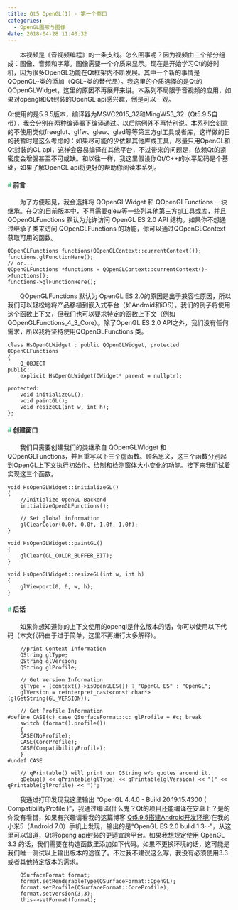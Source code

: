 ```yaml
---
title: Qt5 OpenGL(1) - 第一个窗口
categories:
  - OpenGL图形与图像
date: 2018-04-28 11:40:32
---
```


　　本视频是《音视频编程》的一条支线。怎么回事呢？因为视频由三个部分组成：图像、音频和字幕。图像需要一个介质来显示。现在是开始学习Qt的好时机，因为很多OpenGL功能在Qt框架内不断发展。其中一个新的事情是QOpenGL··类的添加（QGL··类的替代品）。我这里的介质选择的是Qt的QOpenGLWidget，这里的原因不再展开来讲。本系列不局限于音视频的应用，如果对opengl和Qt封装的OpenGL api感兴趣，倒是可以一观。

<!--more-->

<div class="tip">
Qt使用的是5.9.5版本，编译器为MSVC2015_32和MingW53_32（Qt5.9.5自带），我会分别在两种编译器下编译通过。以后除例外不再特别说。本系列会刻意的不使用类似freeglut、glfw、glew、glad等等第三方gl工具或者库，这样做的目的我暂时是这么考虑的：如果尽可能的少依赖其他库或工具，尽量只用OpenGL和Qt封装的GL api，这样会容易编译在其他平台，不过带来的问题是，依赖Qt的紧密度会增强甚至不可或缺。和以往一样，我这里假设你Qt/C++的水平起码是个基础，如果了解OpenGL api将更好的帮助你阅读本系列。
</div>

#### <font color="#42B983">#</font> 前言

　　为了方便起见，我会选择将 QOpenGLWidget 和 QOpenGLFunctions 一块继承。在Qt的目前版本中，不再需要glew等一些列其他第三方gl工具或库，并且 QOpenGLFunctions 默认为允许访问 OpenGL ES 2.0 API 结构。如果你不想通过继承子类来访问 QOpenGLFunctions 的功能，你可以通过QOpenGLContext获取可用的函数。

```
QOpenGLFunctions functions(QOpenGLContext::currentContext());
functions.glFunctionHere();
// or...
QOpenGLFunctions *functions = QOpenGLContext::currentContext()->functions();
functions->glFunctionHere();
```

　　QOpenGLFunctions 默认为 OpenGL ES 2.0的原因是出于兼容性原因，所以我们可以轻松地将产品移植到嵌入式平台（如Android和iOS）。我们的例子将使用这个函数上下文，但我们也可以要求特定的函数上下文（例如QOpenGLFunctions_4_3_Core）。除了OpenGL ES 2.0 API之外，我们没有任何需求，所以我将坚持使用QOpenGLFunctions 类。

```
class HsOpenGLWidget : public QOpenGLWidget, protected QOpenGLFunctions
{
    Q_OBJECT
public:
    explicit HsOpenGLWidget(QWidget* parent = nullptr);

protected:
    void initializeGL();
    void paintGL();
    void resizeGL(int w, int h);
};
```

#### <font color="#42B983">#</font> 创建窗口

　　我们只需要创建我们的类继承自 QOpenGLWidget 和 QOpenGLFunctions，并且重写以下三个虚函数。顾名思义，这三个函数分别起到OpenGL上下文执行初始化、绘制和检测窗体大小变化的功能。接下来我们试着实现这三个函数。

```
void HsOpenGLWidget::initializeGL()
{
    //Initialize OpenGL Backend
    initializeOpenGLFunctions();

    // Set global information
    glClearColor(0.0f, 0.0f, 1.0f, 1.0f);
}

void HsOpenGLWidget::paintGL()
{
    glClear(GL_COLOR_BUFFER_BIT);
}

void HsOpenGLWidget::resizeGL(int w, int h)
{
    glViewport(0, 0, w, h);
}
```

#### <font color="#42B983">#</font> 后话

　　如果你想知道你的上下文使用的opengl是什么版本的话，你可以使用以下代码（本文代码由于过于简单，这里不再进行太多解释）。

```
    //print Context Information
    QString glType;
    QString glVersion;
    QString glProfile;

    // Get Version Information
    glType = (context()->isOpenGLES()) ? "OpenGL ES" : "OpenGL";
    glVersion = reinterpret_cast<const char*>(glGetString(GL_VERSION));

    // Get Profile Information
#define CASE(c) case QSurfaceFormat::c: glProfile = #c; break
    switch (format().profile())
    {
    CASE(NoProfile);
    CASE(CoreProfile);
    CASE(CompatibilityProfile);
    }
#undef CASE

    // qPrintable() will print our QString w/o quotes around it.
    qDebug() << qPrintable(glType) << qPrintable(glVersion) << "(" << qPrintable(glProfile) << ")";
```

　　我通过打印发现我这里输出 “OpenGL 4.4.0 - Build 20.19.15.4300 ( CompatibilityProfile )”，我通过编译(什么鬼？Qt的项目还能编译在安卓上？是的你没有看错，如果有兴趣请看我的这篇博客 [Qt5.9.5搭建Android开发环境](https://hellomafei.github.io/2018/04/28/Qt5-9-5%E6%90%AD%E5%BB%BAAndroid%E5%BC%80%E5%8F%91%E7%8E%AF%E5%A2%83/))在我的小米5（Android 7.0）手机上发现，输出的是“OpenGL ES 2.0 bulid 1.3···”，从这里可以知道，Qt将openg api封装的更适宜跨平台。如果我想规定使用 OpenGL 3.3 的话，我们需要在构造函数里添加如下代码。如果不更换环境的话，这可能是我们唯一测试以上输出版本的途径了。不过我不建议这么写，我没有必须使用3.3或者其他特定版本的需求。

```
    QSurfaceFormat format;
    format.setRenderableType(QSurfaceFormat::OpenGL);
    format.setProfile(QSurfaceFormat::CoreProfile);
    format.setVersion(3,3);
    this->setFormat(format);
```